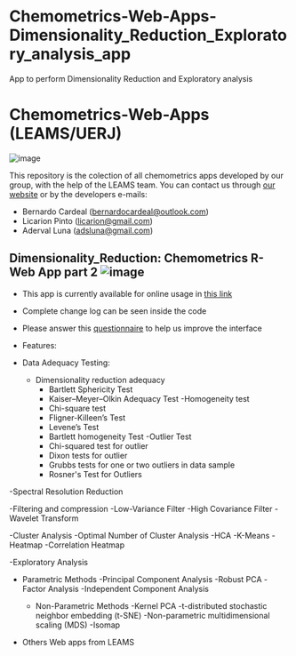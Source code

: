 # Chemometrics-Web-Apps-Dimensionality_Reduction_Exploratory_analysis_app
App to perform Dimensionality Reduction and Exploratory analysis
# Chemometrics-Web-Apps (LEAMS/UERJ)
![image](https://static.wixstatic.com/media/1f581c_8d6a8a367d8042509d4843bf27ddd8d4~mv2.jpg/v1/fill/w_979,h_396,al_c,q_85,enc_auto/1f581c_8d6a8a367d8042509d4843bf27ddd8d4~mv2.jpg)

This repository is the colection of all chemometrics apps developed by our group, with the help of the LEAMS team. You can contact us through [our website](https://www.leamsuerj.com/) or by the developers e-mails:

- Bernardo Cardeal (bernardocardeal@outlook.com)
- Licarion Pinto (licarion@gmail.com)
- Aderval Luna (adsluna@gmail.com)

## Dimensionality_Reduction: Chemometrics R-Web App part 2 ![image](https://img.shields.io/badge/Version-DH--1.2-blueviolet)
- This app is currently available for online usage in [this link](https://leams-uerj-chemometrics.shinyapps.io/Dimensionality_reduction_app/)
- Complete change log can be seen inside the code
 - Please answer this [questionnaire](https://docs.google.com/forms/d/1js1Wyf81-8oG6u2w3F9lswMV3MUjX6srkBYWkkOj7Zw/edit?ts=633b6a1f) to help us improve the interface
 
 - Features:
 
 - Data Adequacy Testing:
    - Dimensionality reduction adequacy
      - Bartlett Sphericity Test
      - Kaiser–Meyer–Olkin Adequacy Test
    -Homogeneity test
      - Chi-square test
      - Fligner-Killeen’s Test
      - Levene’s Test
      - Bartlett homogeneity Test
    -Outlier Test
      - Chi-squared test for outlier
      - Dixon tests for outlier
      - Grubbs tests for one or two outliers in data sample
      - Rosner's Test for Outliers

-Spectral Resolution Reduction

-Filtering and compression
	-Low-Variance Filter
	-High Covariance Filter
	-Wavelet Transform

-Cluster Analysis
	-Optimal Number of Cluster Analysis
	-HCA
	-K-Means
	-Heatmap
	-Correlation Heatmap

-Exploratory Analysis
  - Parametric Methods
    -Principal Component Analysis
		-Robust PCA
		-Factor Analysis
		-Independent Component Analysis
	- Non-Parametric Methods
		-Kernel PCA
		-t-distributed stochastic neighbor embedding (t-SNE) 
		-Non-parametric multidimensional scaling (MDS)
		-Isomap

- Others Web apps from LEAMS
